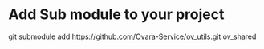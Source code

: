 # Add Sub module to your project
git submodule add https://github.com/Ovara-Service/ov_utils.git ov_shared
